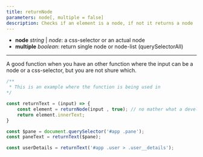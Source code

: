```yaml
---
title: returnNode
parameters: node[, multiple = false]
description: Checks if an element is a node, if not it returns a node
---
```


- **node** *string* | *node*: a css-selector or an actual node
- **multiple** *boolean*: return single node or node-list (querySelectorAll)

---

A good function when you have an other function where the input can be a node or a css-selector, but you are not shure which.

```js
/**
 * This is an example where the function is being used in
*/

const returnText = (input) => {
    const element = returnNode(input , true); // no mather what a developer would give as input parameter, the function would return an element
    return element.innerText;
}

const $pane = document.querySelector('#app .pane');
const paneText = returnText($pane);

const userDetails = returnText('#app .user > .user__details');
```